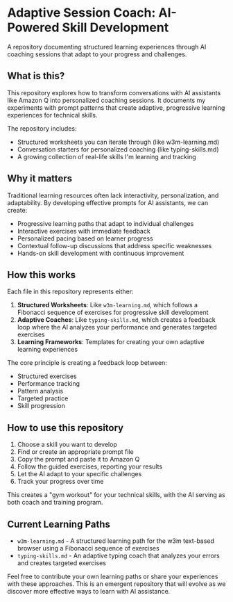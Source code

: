 # Adaptive Session Coach: AI-Powered Skill Development

A repository documenting structured learning experiences through AI coaching sessions that adapt to your progress and challenges.

## What is this?

This repository explores how to transform conversations with AI assistants like Amazon Q into personalized coaching sessions. It documents my experiments with prompt patterns that create adaptive, progressive learning experiences for technical skills.

The repository includes:
- Structured worksheets you can iterate through (like w3m-learning.md)
- Conversation starters for personalized coaching (like typing-skills.md)
- A growing collection of real-life skills I'm learning and tracking

## Why it matters

Traditional learning resources often lack interactivity, personalization, and adaptability. By developing effective prompts for AI assistants, we can create:

- Progressive learning paths that adapt to individual challenges
- Interactive exercises with immediate feedback
- Personalized pacing based on learner progress
- Contextual follow-up discussions that address specific weaknesses
- Hands-on skill development with continuous improvement

## How this works

Each file in this repository represents either:

1. **Structured Worksheets**: Like `w3m-learning.md`, which follows a Fibonacci sequence of exercises for progressive skill development
2. **Adaptive Coaches**: Like `typing-skills.md`, which creates a feedback loop where the AI analyzes your performance and generates targeted exercises
3. **Learning Frameworks**: Templates for creating your own adaptive learning experiences

The core principle is creating a feedback loop between:
- Structured exercises
- Performance tracking
- Pattern analysis
- Targeted practice
- Skill progression

## How to use this repository

1. Choose a skill you want to develop
2. Find or create an appropriate prompt file
3. Copy the prompt and paste it to Amazon Q
4. Follow the guided exercises, reporting your results
5. Let the AI adapt to your specific challenges
6. Track your progress over time

This creates a "gym workout" for your technical skills, with the AI serving as both coach and training program.

## Current Learning Paths

- `w3m-learning.md` - A structured learning path for the w3m text-based browser using a Fibonacci sequence of exercises
- `typing-skills.md` - An adaptive typing coach that analyzes your errors and creates targeted exercises

Feel free to contribute your own learning paths or share your experiences with these approaches. This is an emergent repository that will evolve as we discover more effective ways to learn with AI assistance.
